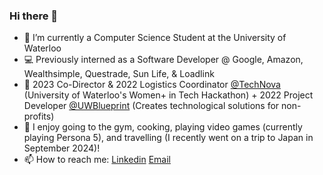 ### Hi there 👋

- :school_satchel: I’m currently a Computer Science Student at the University of Waterloo
- 💻 Previously interned as a Software Developer @ Google, Amazon, Wealthsimple, Questrade, Sun Life, & Loadlink
- 🌱 2023 Co-Director & 2022 Logistics Coordinator [@TechNova](https://www.itstechnova.org/) (University of Waterloo's Women+ in Tech Hackathon) + 2022 Project Developer [@UWBlueprint](https://uwblueprint.org/) (Creates technological solutions for non-profits) 
- 👾 I enjoy going to the gym, cooking, playing video games (currently playing Persona 5), and travelling (I recently went on a trip to Japan in September 2024)! 
- 📫 How to reach me: [Linkedin](https://www.linkedin.com/in/julianne-jorda/) [Email](mailto:jordajulianne@gmail.com)
<!--
[![Julianne's GitHub stats](https://github-readme-stats-git-masterrstaa-rickstaa.vercel.app/api?username=juliannejorda&hide=issues,stars&count_private=true&show_icons=true&theme=aura_dark)](https://github.com/anuraghazra/github-readme-stats)
-->
<!--
**juliannejorda/juliannejorda** is a ✨ _special_ ✨ repository because its `README.md` (this file) appears on your GitHub profile.

Here are some ideas to get you started:

- 🔭 I’m currently working on ...
- 🌱 I’m currently learning ...
- 👯 I’m looking to collaborate on ...
- 🤔 I’m looking for help with ...
- 💬 Ask me about ...
- 📫 How to reach me: ...
- 😄 Pronouns: ...
- ⚡ Fun fact: ...
-->
